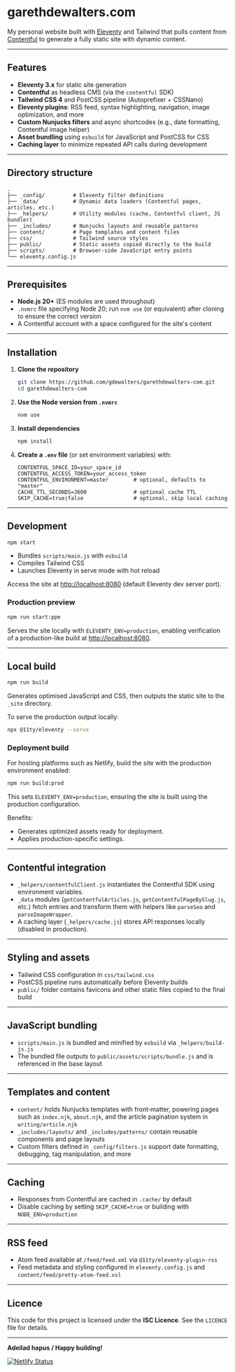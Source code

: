 # garethdewalters.com

My personal website built with [Eleventy](https://www.11ty.dev/) and Tailwind that pulls content from [Contentful](https://www.contentful.com/) to generate a fully static site with dynamic content.

---

## Features

- **Eleventy 3.x** for static site generation  
- **Contentful** as headless CMS (via the `contentful` SDK)  
- **Tailwind CSS 4** and PostCSS pipeline (Autoprefixer + CSSNano)  
- **Eleventy plugins**: RSS feed, syntax highlighting, navigation, image optimization, and more  
- **Custom Nunjucks filters** and async shortcodes (e.g., date formatting, Contentful image helper)  
- **Asset bundling** using `esbuild` for JavaScript and PostCSS for CSS  
- **Caching layer** to minimize repeated API calls during development  

---

## Directory structure

```
.
├── _config/         # Eleventy filter definitions
├── _data/           # Dynamic data loaders (Contentful pages, articles, etc.)
├── _helpers/        # Utility modules (cache, Contentful client, JS bundler)
├── _includes/       # Nunjucks layouts and reusable patterns
├── content/         # Page templates and content files
├── css/             # Tailwind source styles
├── public/          # Static assets copied directly to the build
├── scripts/         # Browser-side JavaScript entry points
└── eleventy.config.js
```

---

## Prerequisites

- **Node.js 20+** (ES modules are used throughout)
- `.nvmrc` file specifying Node 20; run `nvm use` (or equivalent) after cloning to ensure the correct version
- A Contentful account with a space configured for the site's content

---

## Installation

1. **Clone the repository**

   ```bash
   git clone https://github.com/gdewalters/garethdewalters-com.git
   cd garethdewalters-com
   ```

2. **Use the Node version from `.nvmrc`**

   ```bash
   nvm use
   ```

3. **Install dependencies**

   ```bash
   npm install
   ```

4. **Create a `.env` file** (or set environment variables) with:

   ```
   CONTENTFUL_SPACE_ID=your_space_id
   CONTENTFUL_ACCESS_TOKEN=your_access_token
   CONTENTFUL_ENVIRONMENT=master        # optional, defaults to "master"
   CACHE_TTL_SECONDS=3600               # optional cache TTL
   SKIP_CACHE=true|false                # optional, skip local caching
   ```

---

## Development

```bash
npm start
```

- Bundles `scripts/main.js` with `esbuild`
- Compiles Tailwind CSS
- Launches Eleventy in serve mode with hot reload

Access the site at <http://localhost:8080> (default Eleventy dev server port).

### Production preview

```bash
npm run start:ppe
```

Serves the site locally with `ELEVENTY_ENV=production`, enabling verification of a production-like build at <http://localhost:8080>.

---

## Local build

```bash
npm run build
```

Generates optimised JavaScript and CSS, then outputs the static site to the `_site` directory.

To serve the production output locally:

```bash
npx @11ty/eleventy --serve
```

### Deployment build

For hosting platforms such as Netlify, build the site with the production environment enabled:

```bash
npm run build:prod
```

This sets `ELEVENTY_ENV=production`, ensuring the site is built using the production configuration.

Benefits:

- Generates optimized assets ready for deployment.
- Applies production-specific settings.

---

## Contentful integration

- `_helpers/contentfulClient.js` instantiates the Contentful SDK using environment variables.
- `_data` modules (`getContentfulArticles.js`, `getContentfulPageBySlug.js`, etc.) fetch entries and transform them with helpers like `parseSeo` and `parseImageWrapper`.
- A caching layer (`_helpers/cache.js`) stores API responses locally (disabled in production).

---

## Styling and assets

- Tailwind CSS configuration in `css/tailwind.css`
- PostCSS pipeline runs automatically before Eleventy builds
- `public/` folder contains favicons and other static files copied to the final build

---

## JavaScript bundling

- `scripts/main.js` is bundled and minified by `esbuild` via `_helpers/build-js.js`
- The bundled file outputs to `public/assets/scripts/bundle.js` and is referenced in the base layout

---

## Templates and content

- `content/` holds Nunjucks templates with front‑matter, powering pages such as `index.njk`, `about.njk`, and the article pagination system in `writing/article.njk`
- `_includes/layouts/` and `_includes/patterns/` contain reusable components and page layouts
- Custom filters defined in `_config/filters.js` support date formatting, debugging, tag manipulation, and more

---

## Caching

- Responses from Contentful are cached in `.cache/` by default
- Disable caching by setting `SKIP_CACHE=true` or building with `NODE_ENV=production`

---

## RSS feed

- Atom feed available at `/feed/feed.xml` via `@11ty/eleventy-plugin-rss`
- Feed metadata and styling configured in `eleventy.config.js` and `content/feed/pretty-atom-feed.xsl`

---

## Licence

This code for this project is licensed under the **ISC Licence**. See the `LICENCE` file for details.

---

**Adeilad hapus / Happy building!**

[![Netlify Status](https://api.netlify.com/api/v1/badges/701a7166-0f34-49be-b58d-cddefadc0b06/deploy-status)](https://app.netlify.com/projects/prod-garethdewalters-com/deploys)